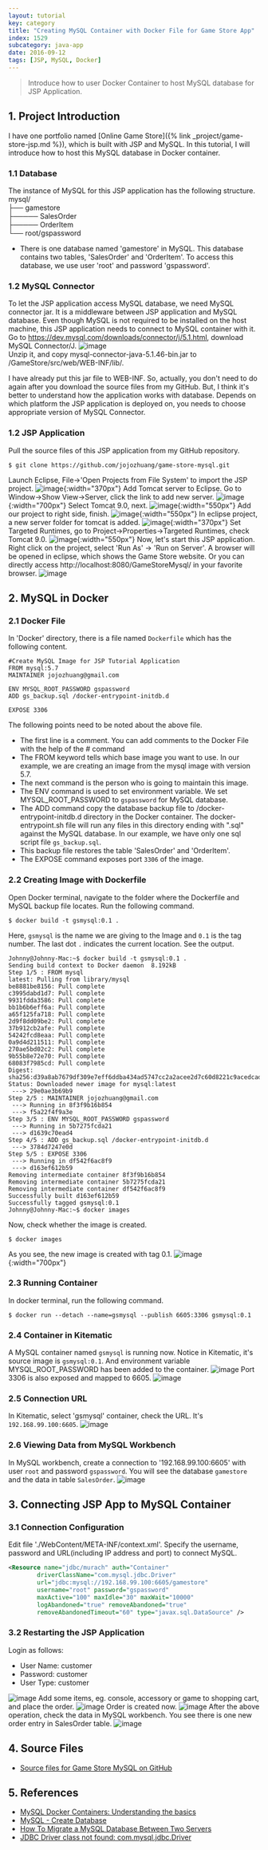 ```yaml
---
layout: tutorial
key: category
title: "Creating MySQL Container with Docker File for Game Store App"
index: 1529
subcategory: java-app
date: 2016-09-12
tags: [JSP, MySQL, Docker]
---
```


> Introduce how to user Docker Container to host MySQL database for JSP Application.

## 1. Project Introduction
I have one portfolio named [Online Game Store]({% link _project/game-store-jsp.md %}), which is built with JSP and MySQL. In this tutorial, I will introduce how to host this MySQL database in Docker container.

### 1.1 Database
The instance of MySQL for this JSP application has the following structure.  
mysql/  
├── gamestore  
├───── SalesOrder  
├───── OrderItem  
└── root/gspassword  
* There is one database named 'gamestore' in MySQL. This database contains two tables, 'SalesOrder' and 'OrderItem'. To access this database, we use user 'root' and password 'gspassword'.

### 1.2 MySQL Connector
To let the JSP application access MySQL database, we need MySQL connector jar. It is a middleware between JSP application and MySQL database. Even though MySQL is not required to be installed on the host machine, this JSP application needs to connect to MySQL container with it.  
Go to https://dev.mysql.com/downloads/connector/j/5.1.html, download MySQL Connector/J.
![image](/assets/images/java/1529/mysql_connector.png)  
Unzip it, and copy mysql-connector-java-5.1.46-bin.jar to /GameStore/src/web/WEB-INF/lib/.

I have already put this jar file to WEB-INF. So, actually, you don't need to do again after you download the source files from my GitHub. But, I think it's better to understand how the application works with database. Depends on which platform the JSP application is deployed on, you needs to choose appropriate version of MySQL Connector.

### 1.2 JSP Application
Pull the source files of this JSP application from my GitHub repository.
```raw
$ git clone https://github.com/jojozhuang/game-store-mysql.git
```
Launch Eclipse, File->'Open Projects from File System' to import the JSP project.
![image](/assets/images/java/1529/eclipse_project.png){:width="370px"}
Add Tomcat server to Eclipse. Go to Window->Show View->Server, click the link to add new server.
![image](/assets/images/java/1529/eclipse_servers.png){:width="700px"}
Select Tomcat 9.0, next.
![image](/assets/images/java/1529/eclipse_tomcat.png){:width="550px"}
Add our project to right side, finish.
![image](/assets/images/java/1529/eclipse_addresource.png){:width="550px"}
In eclipse project, a new server folder for tomcat is added.
![image](/assets/images/java/1529/eclipse_project2.png){:width="370px"}
Set Targeted Runtimes, go to Project->Properties->Targeted Runtimes, check Tomcat 9.0.
![image](/assets/images/java/1529/eclipse_runtimes.png){:width="550px"}
Now, let's start this JSP application. Right click on the project, select 'Run As' -> 'Run on Server'. A browser will be opened in eclipse, which shows the Game Store website. Or you can directly access http://localhost:8080/GameStoreMysql/ in your favorite browser.
![image](/assets/images/java/1529/gamestore_launched.png)  

## 2. MySQL in Docker
### 2.1 Docker File
In 'Docker' directory, there is a file named `Dockerfile` which has the following content.
```raw
#Create MySQL Image for JSP Tutorial Application
FROM mysql:5.7
MAINTAINER jojozhuang@gmail.com

ENV MYSQL_ROOT_PASSWORD gspassword
ADD gs_backup.sql /docker-entrypoint-initdb.d

EXPOSE 3306
```
The following points need to be noted about the above file.
* The first line is a comment. You can add comments to the Docker File with the help of the # command
* The FROM keyword tells which base image you want to use. In our example, we are creating an image from the mysql image with version 5.7.
* The next command is the person who is going to maintain this image.
* The ENV command is used to set environment variable. We set MYSQL_ROOT_PASSWORD to `gspassword` for MySQL database.
* The ADD command copy the database backup file to /docker-entrypoint-initdb.d directory in the Docker container. The docker-entrypoint.sh file will run any files in this directory ending with ".sql" against the MySQL database. In our example, we have only one sql script file `gs_backup.sql`.
* This backup file restores the table 'SalesOrder' and 'OrderItem'.
* The EXPOSE command exposes port `3306` of the image.

### 2.2 Creating Image with Dockerfile
Open Docker terminal, navigate to the folder where the Dockerfile and MySQL backup file locates. Run the following command.
```raw
$ docker build -t gsmysql:0.1 .
```
Here, `gsmysql` is the name we are giving to the Image and `0.1` is the tag number. The last dot `.` indicates the current location. See the output.
```raw
Johnny@Johnny-Mac:~$ docker build -t gsmysql:0.1 .
Sending build context to Docker daemon  8.192kB
Step 1/5 : FROM mysql
latest: Pulling from library/mysql
be8881be8156: Pull complete
c3995dabd1d7: Pull complete
9931fdda3586: Pull complete
bb1b6b6eff6a: Pull complete
a65f125fa718: Pull complete
2d9f8dd09be2: Pull complete
37b912cb2afe: Pull complete
54242fcd8eaa: Pull complete
0a9d4d211511: Pull complete
270ae5bd02c2: Pull complete
9b55b8e72e70: Pull complete
68083f7985cd: Pull complete
Digest: sha256:d39a8ab7679df309e7eff6ddba434ad5747cc2a2acee2d7c60d8221c9acedcad
Status: Downloaded newer image for mysql:latest
 ---> 29e0ae3b69b9
Step 2/5 : MAINTAINER jojozhuang@gmail.com
 ---> Running in 8f3f9b16b854
 ---> f5a22f4f9a3e
Step 3/5 : ENV MYSQL_ROOT_PASSWORD gspassword
 ---> Running in 5b7275fcda21
 ---> d1639c70ead4
Step 4/5 : ADD gs_backup.sql /docker-entrypoint-initdb.d
 ---> 3784d7247e0d
Step 5/5 : EXPOSE 3306
 ---> Running in df542f6ac8f9
 ---> d163ef612b59
Removing intermediate container 8f3f9b16b854
Removing intermediate container 5b7275fcda21
Removing intermediate container df542f6ac8f9
Successfully built d163ef612b59
Successfully tagged gsmysql:0.1
Johnny@Johnny-Mac:~$ docker images
```
Now, check whether the image is created.
```raw
$ docker images
```
As you see, the new image is created with tag 0.1.
![image](/assets/images/java/1529/docker_newimage.png){:width="700px"}  

### 2.3 Running Container
In docker terminal, run the following command.
```raw
$ docker run --detach --name=gsmysql --publish 6605:3306 gsmysql:0.1
```
### 2.4 Container in Kitematic
A MySQL container named `gsmysql` is running now. Notice in Kitematic, it's source image is `gsmysql:0.1`. And environment variable MYSQL_ROOT_PASSWORD has been added to the container.
![image](/assets/images/java/1529/kitematic_mysql.png)
Port 3306 is also exposed and mapped to 6605.
![image](/assets/images/java/1529/kitematic_port.png)

### 2.5 Connection URL
In Kitematic, select 'gsmysql' container, check the URL. It's `192.168.99.100:6605`.
![image](/assets/images/java/1529/kitematic_url.png)  

### 2.6 Viewing Data from MySQL Workbench
In MySQL workbench, create a connection to '192.168.99.100:6605' with user `root` and password `gspassword`. You will see the database `gamestore` and the data in table `SalesOrder`.
![image](/assets/images/java/1529/workbench_data.png)  

## 3. Connecting JSP App to MySQL Container
### 3.1 Connection Configuration
Edit file './WebContent/META-INF/context.xml'. Specify the username, password and URL(including IP address and port) to connect MySQL.
```xml
<Resource name="jdbc/murach" auth="Container"
        driverClassName="com.mysql.jdbc.Driver"
        url="jdbc:mysql://192.168.99.100:6605/gamestore"
        username="root" password="gspassword"
        maxActive="100" maxIdle="30" maxWait="10000"
        logAbandoned="true" removeAbandoned="true"
        removeAbandonedTimeout="60" type="javax.sql.DataSource" />
```

### 3.2 Restarting the JSP Application
Login as follows:
* User Name: customer
* Password:  customer
* User Type: customer

![image](/assets/images/java/1529/gamestore_login.png)
Add some items, eg. console, accessory or game to shopping cart, and place the order.
![image](/assets/images/java/1529/gamestore_cart.png)
Order is created now.
![image](/assets/images/java/1529/gamestore_order.png)
After the above operation, check the data in MySQL workbench. You see there is one new order entry in SalesOrder table.
![image](/assets/images/java/1529/workbench_neworder.png)  

## 4. Source Files
* [Source files for Game Store MySQL on GitHub](https://github.com/jojozhuang/game-store-mysql)

## 5. References
* [MySQL Docker Containers: Understanding the basics](https://severalnines.com/blog/mysql-docker-containers-understanding-basics)
* [MySQL - Create Database](https://www.tutorialspoint.com/mysql/mysql-create-database.htm)
* [How To Migrate a MySQL Database Between Two Servers](https://www.digitalocean.com/community/tutorials/how-to-migrate-a-mysql-database-between-two-servers)
* [JDBC Driver class not found: com.mysql.jdbc.Driver](https://stackoverflow.com/questions/8779631/jdbc-driver-class-not-found-com-mysql-jdbc-driver)
